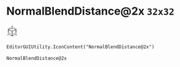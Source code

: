 # NormalBlendDistance@2x `32x32`
<img src="/img/NormalBlendDistance.png" width=32 height=32>

``` CSharp
EditorGUIUtility.IconContent("NormalBlendDistance@2x")
```
```
NormalBlendDistance@2x
```
